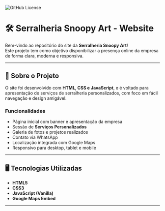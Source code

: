 
![GitHub License](https://img.shields.io/github/license/paulo-ricardo-ffg/Serralheria-Snoopy-Art?style=for-the-badge)

# 🛠️ Serralheria Snoopy Art - Website

Bem-vindo ao repositório do site da **Serralheria Snoopy Art**!  
Este projeto tem como objetivo disponibilizar a presença online da empresa de forma clara, moderna e responsiva.

---

## 📌 Sobre o Projeto

O site foi desenvolvido com **HTML, CSS e JavaScript**, e é voltado para apresentação de serviços de serralheria personalizados, com foco em fácil navegação e design amigável.  

### Funcionalidades
- Página inicial com banner e apresentação da empresa  
- Sessão de **Serviços Personalizados**  
- Galeria de fotos e projetos realizados  
- Contato via WhatsApp  
- Localização integrada com Google Maps  
- Responsivo para desktop, tablet e mobile  

---

## 🖥️ Tecnologias Utilizadas

- **HTML5**  
- **CSS3**  
- **JavaScript (Vanilla)**  
- **Google Maps Embed**  

---

